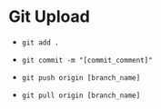 # Git Upload

- `git add .`
- `git commit -m "[commit_comment]"`
- `git push origin [branch_name]`

- `git pull origin [branch_name]`
